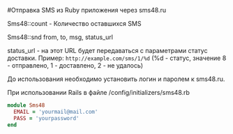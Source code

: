 #Отправка SMS из Ruby приложения через sms48.ru

Sms48::count - Количество оставшихся SMS

Sms48::snd from, to, msg, status_url

status_url - на этот URL будет передаваться с параметрами статус доставки.
Пример:
``
http://example.com/sms/1/%d
``
(%d - статус, значение 8 - отправлено, 1 - доставлено, 2 - не удалось)

До использования необходимо установить логин 
и паролем к sms48.ru.

При использовании Rails в файле /config/initializers/sms48.rb

```ruby
module Sms48
  EMAIL = 'yourmail@mail.com'
  PASS = 'yourpassword'
end
```
